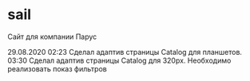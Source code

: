 # sail
Сайт для компании Парус

29.08.2020
02:23  Сделал адаптив страницы Catalog для планшетов.
03:30  Сделал адаптив страницы Catalog для 320px. Необходимо реализовать показ фильтров